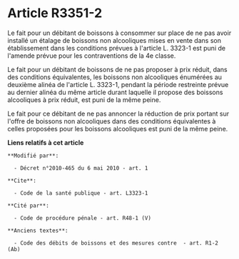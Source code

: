 # Article R3351-2

Le fait pour un débitant de boissons à consommer sur place de ne pas avoir installé un étalage de boissons non alcooliques
mises en vente dans son établissement dans les conditions prévues à l'article L. 3323-1 est puni de l'amende prévue pour les
contraventions de la 4e classe. 

Le fait pour un débitant de boissons de ne pas proposer à prix réduit, dans des conditions équivalentes, les boissons non
alcooliques énumérées au deuxième alinéa de l'article L. 3323-1, pendant la période restreinte prévue au dernier alinéa du
même article durant laquelle il propose des boissons alcooliques à prix réduit, est puni de la même peine. 

Le fait pour ce débitant de ne pas annoncer la réduction de prix portant sur l'offre de boissons non alcooliques dans des
conditions équivalentes à celles proposées pour les boissons alcooliques est puni de la même peine.

**Liens relatifs à cet article**

	**Modifié par**:

	  - Décret n°2010-465 du 6 mai 2010 - art. 1

	**Cite**:

	  - Code de la santé publique - art. L3323-1

	**Cité par**:

	  - Code de procédure pénale - art. R48-1 (V)

	**Anciens textes**:

	  - Code des débits de boissons et des mesures contre  - art. R1-2 (Ab)
